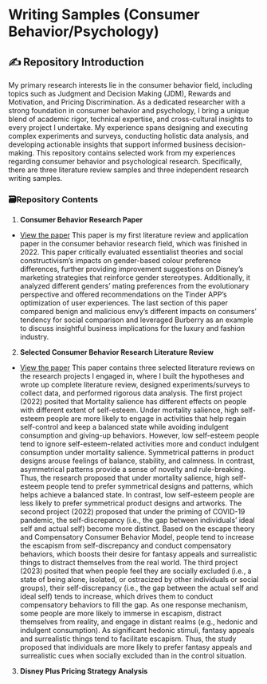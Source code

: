 # Writing Samples (Consumer Behavior/Psychology)
## :writing_hand: Repository Introduction
My primary research interests lie in the consumer behavior field, including topics such as Judgment and Decision Making (JDM), Rewards and Motivation, and Pricing Discrimination. As a dedicated researcher with a strong foundation in consumer behavior and psychology, I bring a unique blend of academic rigor, technical expertise, and cross-cultural insights to every project I undertake. My experience spans designing and executing complex experiments and surveys, conducting holistic data analysis, and developing actionable insights that support informed business decision-making. This repository contains selected work from my experiences regarding consumer behavior and psychological research. Specifically, there are three literature review samples and three independent research writing samples. 

### :card_file_box:Repository Contents
1. **Consumer Behavior Research Paper**
- [View the paper](./2022_CB%20Review%20Paper.pdf)
This paper is my first literature review and application paper in the consumer behavior research field, which was finished in 2022. This paper critically evaluated essentialist theories and social constructivism’s
impacts on gender-based colour preference differences, further providing improvement suggestions on Disney’s
marketing strategies that reinforce gender stereotypes. Additionally, it analyzed different genders’ mating preferences from the
evolutionary perspective and offered recommendations on the Tinder APP’s optimization of user experiences. The last section of this paper
compared benign and malicious envy’s different impacts on consumers’ tendency for social comparison and
leveraged Burberry as an example to discuss insightful business implications for the luxury and fashion industry. 

2. **Selected Consumer Behavior Research Literature Review**
- [View the paper](./2022-2023_Selected%20Literature%20Reviews.pdf)
This paper contains three selected literature reviews on the research projects I engaged in, where I built the hypotheses and wrote up complete literature review, designed experiments/surveys to collect data, and performed rigorous data analysis. The first project (2022) posited that Mortality salience has different effects on people with different extent of self-esteem. Under 
mortality salience, high self-esteem people are more likely to engage in activities that help regain 
self-control and keep a balanced state while avoiding indulgent consumption and giving-up 
behaviors. However, low self-esteem people tend to ignore self-esteem-related activities more and 
conduct indulgent consumption under mortality salience. Symmetrical patterns in product designs 
arouse feelings of balance, stability, and calmness. In contrast, asymmetrical patterns provide a 
sense of novelty and rule-breaking. Thus, the research proposed that under mortality salience, high self-esteem 
people tend to prefer symmetrical designs and patterns, which helps achieve a balanced state. In 
contrast, low self-esteem people are less likely to prefer symmetrical product designs and artworks. The second project (2022) proposed that under the priming of COVID-19 pandemic, the self-discrepancy (i.e., the gap between 
individuals’ ideal self and actual self) become more distinct. Based on the escape 
theory and Compensatory Consumer Behavior Model, people tend to increase the 
escapism from self-discrepancy and conduct compensatory behaviors, which boosts 
their desire for fantasy appeals and surrealistic things to distract themselves from the 
real world. The third project (2023) posited that when people feel they are socially excluded (i.e., a state of being 
alone, isolated, or ostracized by other individuals or social groups), their self-discrepancy 
(i.e., the gap between the actual self and ideal self) tends to increase, which drives them to 
conduct compensatory behaviors to fill the gap. As one response mechanism, some people 
are more likely to immerse in escapism, distract themselves from reality, and engage in 
distant realms (e.g., hedonic and indulgent consumption). As significant hedonic stimuli, 
fantasy appeals and surrealistic things tend to facilitate escapism. Thus, the study proposed that 
individuals are more likely to prefer fantasy appeals and surrealistic cues when socially 
excluded than in the control situation.

3. **Disney Plus Pricing Strategy Analysis**

